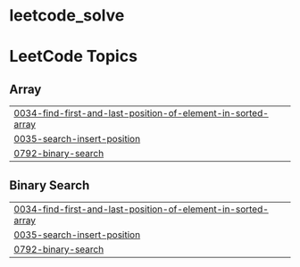 # leetcode_solve
<!---LeetCode Topics Start-->
# LeetCode Topics
## Array
|  |
| ------- |
| [0034-find-first-and-last-position-of-element-in-sorted-array](https://github.com/skmahin661/leetcode_solve/tree/master/0034-find-first-and-last-position-of-element-in-sorted-array) |
| [0035-search-insert-position](https://github.com/skmahin661/leetcode_solve/tree/master/0035-search-insert-position) |
| [0792-binary-search](https://github.com/skmahin661/leetcode_solve/tree/master/0792-binary-search) |
## Binary Search
|  |
| ------- |
| [0034-find-first-and-last-position-of-element-in-sorted-array](https://github.com/skmahin661/leetcode_solve/tree/master/0034-find-first-and-last-position-of-element-in-sorted-array) |
| [0035-search-insert-position](https://github.com/skmahin661/leetcode_solve/tree/master/0035-search-insert-position) |
| [0792-binary-search](https://github.com/skmahin661/leetcode_solve/tree/master/0792-binary-search) |
<!---LeetCode Topics End-->